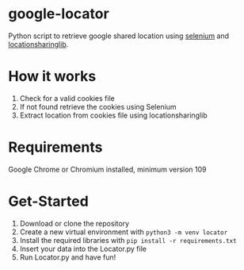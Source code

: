 # google-locator
Python script to retrieve google shared location using [selenium](https://selenium-python.readthedocs.io/) and [locationsharinglib](https://github.com/costastf/locationsharinglib).

# How it works
1) Check for a valid cookies file
2) If not found retrieve the cookies using Selenium
3) Extract location from cookies file using locationsharinglib

# Requirements
Google Chrome or Chromium installed, minimum version 109

# Get-Started
1) Download or clone the repository
2) Create a new virtual environment with ```python3 -m venv locator```
3) Install the required libraries with ```pip install -r requirements.txt```
4) Insert your data into the Locator.py file
5) Run Locator.py and have fun!
